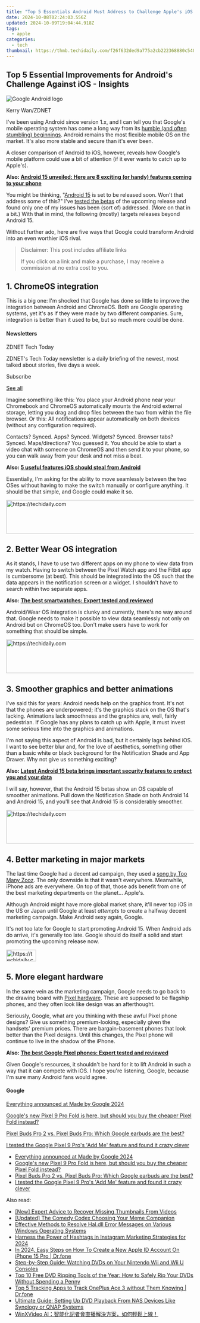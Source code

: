 ```yaml
---
title: "Top 5 Essentials Android Must Address to Challenge Apple's iOS Dominance: Insights"
date: 2024-10-08T02:24:03.556Z
updated: 2024-10-09T19:04:44.918Z
tags:
  - apple
categories:
  - tech
thumbnail: https://thmb.techidaily.com/f26f632ded9a775a2cb222368880c548c2427581f0543a3b769a816063d44ec2.jpg
---
```


## Top 5 Essential Improvements for Android's Challenge Against iOS - Insights

![Google Android logo](https://www.zdnet.com/a/img/resize/3defd7d5eff82a64105595f5db197cc7af4a0e53/2024/02/26/396ce9b6-a23f-428a-8501-152c765f750d/dsc01304.jpg?auto=webp&width=1280)

Kerry Wan/ZDNET

I've been using Android since version 1.x, and I can tell you that Google's mobile operating system has come a long way from its [humble (and often stumbling) beginnings](https://www.zdnet.com/article/first-google-android-phone-unveiled/). Android remains the most flexible mobile OS on the market. It's also more stable and secure than it's ever been.

A closer comparison of Android to iOS, however, reveals how Google's mobile platform could use a bit of attention (if it ever wants to catch up to Apple's).

**Also: [Android 15 unveiled: Here are 8 exciting (or handy) features coming to your phone](https://www.zdnet.com/article/android-15-unveiled-here-are-8-new-exciting-features-coming-to-your-phone/)**

You might be thinking, "[Android 15](https://www.zdnet.com/article/android-15-unveiled-here-are-8-new-exciting-features-coming-to-your-phone/) is set to be released soon. Won't that address some of this?" I've [tested the betas](https://www.zdnet.com/article/latest-android-15-beta-brings-important-security-features-to-protect-you-and-your-data/) of the upcoming release and found only one of my issues has been (sort of) addressed. (More on that in a bit.) With that in mind, the following (mostly) targets releases beyond Android 15.

Without further ado, here are five ways that Google could transform Android into an even worthier iOS rival.

>  Disclaimer: This post includes affiliate links
>
>  If you click on a link and make a purchase, I may receive a commission at no extra cost to you.
>

## 1\. ChromeOS integration

This is a big one: I'm shocked that Google has done so little to improve the integration between Android and ChromeOS. Both are Google operating systems, yet it's as if they were made by two different companies. Sure, integration is better than it used to be, but so much more could be done.

#### Newsletters

ZDNET Tech Today

ZDNET's Tech Today newsletter is a daily briefing of the newest, most talked about stories, five days a week.

 Subscribe

[See all](https://www.zdnet.com/newsletters/)

Imagine something like this: You place your Android phone near your Chromebook and ChromeOS automatically mounts the Android external storage, letting you drag and drop files between the two from within the file browser. Or this: All notifications appear automatically on both devices (without any configuration required).

Contacts? Synced. Apps? Synced. Widgets? Synced. Browser tabs? Synced. Maps/directions? You guessed it. You should be able to start a video chat with someone on ChromeOS and then send it to your phone, so you can walk away from your desk and not miss a beat.

**Also: [5 useful features iOS should steal from Android](https://www.zdnet.com/article/5-useful-features-ios-should-steal-from-android/)**

Essentially, I'm asking for the ability to move seamlessly between the two OSes without having to make the switch manually or configure anything. It should be that simple, and Google could make it so.

<!-- affiliate ads begin -->
<a href="https://unicoeye.pxf.io/c/5597632/2134496/18498" target="_top" id="2134496">
  <img src="//a.impactradius-go.com/display-ad/18498-2134496" border="0" alt="https://techidaily.com" width="728" height="90"/>
</a>
<img height="0" width="0" src="https://unicoeye.pxf.io/i/5597632/2134496/18498" style="position:absolute;visibility:hidden;" border="0" />
<!-- affiliate ads end -->

## 2\. Better Wear OS integration

As it stands, I have to use two different apps on my phone to view data from my watch. Having to switch between the Pixel Watch app and the Fitbit app is cumbersome (at best). This should be integrated into the OS such that the data appears in the notification screen or a widget. I shouldn't have to search within two separate apps.

**Also: [The best smartwatches: Expert tested and reviewed](https://www.zdnet.com/article/best-smartwatch/)**

Android/Wear OS integration is clunky and currently, there's no way around that. Google needs to make it possible to view data seamlessly not only on Android but on ChromeOS too. Don't make users have to work for something that should be simple.

<!-- affiliate ads begin -->
<a href="https://ephamedtechinc.pxf.io/c/5597632/2137225/26400" target="_top" id="2137225">
  <img src="//a.impactradius-go.com/display-ad/26400-2137225" border="0" alt="https://techidaily.com" width="728" height="90"/>
</a>
<img height="0" width="0" src="https://ephamedtechinc.pxf.io/i/5597632/2137225/26400" style="position:absolute;visibility:hidden;" border="0" />
<!-- affiliate ads end -->

## 3\. Smoother graphics and better animations

I've said this for years: Android needs help on the graphics front. It's not that the phones are underpowered; it's the graphics stack on the OS that's lacking. Animations lack smoothness and the graphics are, well, fairly pedestrian. If Google has any plans to catch up with Apple, it must invest some serious time into the graphics and animations.

I'm not saying this aspect of Android is bad, but it certainly lags behind iOS. I want to see better blur and, for the love of aesthetics, something other than a basic white or black background for the Notification Shade and App Drawer. Why not give us something exciting?

**Also: [Latest Android 15 beta brings important security features to protect you and your data](https://www.zdnet.com/article/latest-android-15-beta-brings-important-security-features-to-protect-you-and-your-data/)**

I will say, however, that the Android 15 betas show an OS capable of smoother animations. Pull down the Notification Shade on both Android 14 and Android 15, and you'll see that Android 15 is considerably smoother.

<!-- affiliate ads begin -->
<a href="https://ephamedtechinc.pxf.io/c/5597632/2137208/26400" target="_top" id="2137208">
  <img src="//a.impactradius-go.com/display-ad/26400-2137208" border="0" alt="https://techidaily.com" width="728" height="90"/>
</a>
<img height="0" width="0" src="https://ephamedtechinc.pxf.io/i/5597632/2137208/26400" style="position:absolute;visibility:hidden;" border="0" />
<!-- affiliate ads end -->

## 4\. Better marketing in major markets

The last time Google had a decent ad campaign, they used a [song by Too Many Zooz](https://www.youtube.com/watch?v=vbBa1cVj36U). The only downside is that it wasn't everywhere. Meanwhile, iPhone ads are everywhere. On top of that, those ads benefit from one of the best marketing departments on the planet… Apple's.

Although Android might have more global market share, it'll never top iOS in the US or Japan until Google at least _attempts_ to create a halfway decent marketing campaign. Make Android sexy again, Google.

It's not too late for Google to start promoting Android 15\. When Android ads do arrive, it's generally too late. Google should do itself a solid and start promoting the upcoming release now.

<!-- affiliate ads begin -->
<a href="https://25home.pxf.io/c/5597632/2148634/16836" target="_top" id="2148634">
  <img src="//a.impactradius-go.com/display-ad/16836-2148634" border="0" alt="https://techidaily.com" width="80" height="31"/>
</a>
<img height="0" width="0" src="https://25home.pxf.io/i/5597632/2148634/16836" style="position:absolute;visibility:hidden;" border="0" />
<!-- affiliate ads end -->

## 5\. More elegant hardware

In the same vein as the marketing campaign, Google needs to go back to the drawing board with [Pixel hardware](https://www.zdnet.com/article/best-google-phone/). These are supposed to be flagship phones, and they often look like design was an afterthought.

Seriously, Google, what are you thinking with these awful Pixel phone designs? Give us something premium-looking, especially given the handsets' premium prices. There are bargain-basement phones that look better than the Pixel designs. Until this changes, the Pixel phone will continue to live in the shadow of the iPhone.

**Also: [The best Google Pixel phones: Expert tested and reviewed](https://www.zdnet.com/article/best-google-phone/)**

Given Google's resources, it shouldn't be hard for it to lift Android in such a way that it can compete with iOS. I hope you're listening, Google, because I'm sure many Android fans would agree.

#### Google

[Everything announced at Made by Google 2024](https://www.zdnet.com/article/everything-announced-at-made-by-google-2024-pixel-9-pro-fold-gemini-watch-3-and-more/ "Everything announced at Made by Google 2024")

[Google's new Pixel 9 Pro Fold is here, but should you buy the cheaper Pixel Fold instead?](https://www.zdnet.com/article/google-pixel-9-pro-fold-vs-pixel-fold/ "Google's new Pixel 9 Pro Fold is here, but should you buy the cheaper Pixel Fold instead?")

[Pixel Buds Pro 2 vs. Pixel Buds Pro: Which Google earbuds are the best?](https://www.zdnet.com/article/pixel-buds-pro-2-vs-pixel-buds-pro-which-google-earbuds-are-the-best/ "Pixel Buds Pro 2 vs. Pixel Buds Pro: Which Google earbuds are the best?")

[I tested the Google Pixel 9 Pro's 'Add Me' feature and found it crazy clever](https://www.zdnet.com/article/the-google-pixel-9-pros-add-me-feature-is-an-ar-camera-tool-youll-actually-use/ "I tested the Google Pixel 9 Pro's 'Add Me' feature and found it crazy clever")

* [Everything announced at Made by Google 2024](https://www.zdnet.com/article/everything-announced-at-made-by-google-2024-pixel-9-pro-fold-gemini-watch-3-and-more/ "Everything announced at Made by Google 2024")
* [Google's new Pixel 9 Pro Fold is here, but should you buy the cheaper Pixel Fold instead?](https://www.zdnet.com/article/google-pixel-9-pro-fold-vs-pixel-fold/ "Google's new Pixel 9 Pro Fold is here, but should you buy the cheaper Pixel Fold instead?")
* [Pixel Buds Pro 2 vs. Pixel Buds Pro: Which Google earbuds are the best?](https://www.zdnet.com/article/pixel-buds-pro-2-vs-pixel-buds-pro-which-google-earbuds-are-the-best/ "Pixel Buds Pro 2 vs. Pixel Buds Pro: Which Google earbuds are the best?")
* [I tested the Google Pixel 9 Pro's 'Add Me' feature and found it crazy clever](https://www.zdnet.com/article/the-google-pixel-9-pros-add-me-feature-is-an-ar-camera-tool-youll-actually-use/ "I tested the Google Pixel 9 Pro's 'Add Me' feature and found it crazy clever")

<ins class="adsbygoogle"
     style="display:block"
     data-ad-format="autorelaxed"
     data-ad-client="ca-pub-7571918770474297"
     data-ad-slot="1223367746"></ins>

<ins class="adsbygoogle"
     style="display:block"
     data-ad-client="ca-pub-7571918770474297"
     data-ad-slot="8358498916"
     data-ad-format="auto"
     data-full-width-responsive="true"></ins>

<span class="atpl-alsoreadstyle">Also read:</span>
<div><ul>
<li><a href="https://youtube-stream.techidaily.com/new-expert-advice-to-recover-missing-thumbnails-from-videos/"><u>[New] Expert Advice to Recover Missing Thumbnails From Videos</u></a></li>
<li><a href="https://some-skills.techidaily.com/updated-the-comedy-codex-choosing-your-meme-companion/"><u>[Updated] The Comedy Codex Choosing Your Meme Companion</u></a></li>
<li><a href="https://tech-recovery.techidaily.com/effective-methods-to-resolve-haldll-error-messages-on-various-windows-operating-systems/"><u>Effective Methods to Resolve Hal.dll Error Messages on Various Windows Operating Systems</u></a></li>
<li><a href="https://instagram-videos.techidaily.com/harness-the-power-of-hashtags-in-instagram-marketing-strategies-for-2024/"><u>Harness the Power of Hashtags in Instagram Marketing Strategies for 2024</u></a></li>
<li><a href="https://iphone-unlock.techidaily.com/in-2024-easy-steps-on-how-to-create-a-new-apple-id-account-on-iphone-15-pro-drfone-by-drfone-ios/"><u>In 2024, Easy Steps on How To Create a New Apple ID Account On iPhone 15 Pro | Dr.fone</u></a></li>
<li><a href="https://eaxpv-info.techidaily.com/step-by-step-guide-watching-dvds-on-your-nintendo-wii-and-wii-u-consoles/"><u>Step-by-Step Guide: Watching DVDs on Your Nintendo Wii and Wii U Consoles</u></a></li>
<li><a href="https://eaxpv-info.techidaily.com/top-10-free-dvd-ripping-tools-of-the-year-how-to-safely-rip-your-dvds-without-spending-a-penny/"><u>Top 10 Free DVD Ripping Tools of the Year: How to Safely Rip Your DVDs Without Spending a Penny</u></a></li>
<li><a href="https://android-location-track.techidaily.com/top-5-tracking-apps-to-track-oneplus-ace-3-without-them-knowing-drfone-by-drfone-virtual-android/"><u>Top 5 Tracking Apps to Track OnePlus Ace 3 without Them Knowing | Dr.fone</u></a></li>
<li><a href="https://eaxpv-info.techidaily.com/ultimate-guide-setting-up-dvd-playback-from-nas-devices-like-synology-or-qnap-systems/"><u>Ultimate Guide: Setting Up DVD Playback From NAS Devices Like Synology or QNAP Systems</u></a></li>
<li><a href="https://eaxpv-info.techidaily.com/1725286486718-winxvideo-ai/"><u>WinXVideo AI：智能化記者會直播解決方案，如何輕鬆上線！</u></a></li>
</ul></div>

